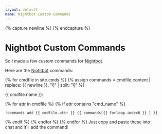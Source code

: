 ```yaml
---
layout: default
name: Nightbot Custom Commands
---
```

{% capture newline %}
{% endcapture %}
# Nightbot Custom Commands

So I made a few custom commands for [Nightbot].

Here are the [Nightbot] commands:

{% for cmdfile in site.cmds %}
{% assign commands = cmdfile.content | replace: {{ newline }}, "§" | split: "§" %}

{{ cmdfile.name }}:

{% for attr in cmdfile %}
{% if attr contains "cmd_name" %}
~~~
!commands add {{ cmdfile.attr }} {{ commands[{{ forloop.index0 }} ] }}
~~~

{% endif %}
{% endfor %}
{% endfor %}
Just copy and paste these into chat and it'll add the command!

[nightbot]: //beta.nightbot.tv/
